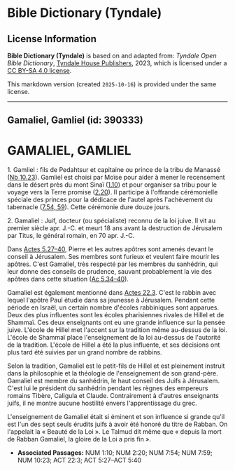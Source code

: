 # Bible Dictionary (Tyndale)

## License Information

**Bible Dictionary (Tyndale)** is based on and adapted from: _Tyndale Open Bible Dictionary_, [Tyndale House Publishers](https://tyndaleopenresources.com/), 2023, which is licensed under a [CC BY-SA 4.0 license](https://creativecommons.org/licenses/by-sa/4.0/legalcode.en).

This markdown version (created `2025-10-16`) is provided under the same license.



--------------------------------

## Gamaliel, Gamliel (id: 390333)

GAMALIEL, GAMLIEL
=================

1\. Gamliel : fils de Pedahtsur et capitaine ou prince de la tribu de Manassé ([Nb 10\.23](https://ref.ly/Num10:23)). Gamliel est choisi par Moïse pour aider à mener le recensement dans le désert près du mont Sinaï ([1\.10](https://ref.ly/Num1:10)) et pour organiser sa tribu pour le voyage vers la Terre promise ([2\.20](https://ref.ly/Num2:20)). Il participe à l'offrande cérémonielle spéciale des princes pour la dédicace de l'autel après l'achèvement du tabernacle ([7\.54, 59](https://ref.ly/Num7:54,Num7:59)). Cette cérémonie dure douze jours.

2\. Gamaliel : Juif, docteur (ou spécialiste) reconnu de la loi juive. Il vit au premier siècle apr. J.\-C. et meurt 18 ans avant la destruction de Jérusalem par Titus, le général romain, en 70 apr. J.\-C.

Dans [Actes 5\.27–40,](https://ref.ly/Acts5:27-Acts5:40) Pierre et les autres apôtres sont amenés devant le conseil à Jérusalem. Ses membres sont furieux et veulent faire mourir les apôtres. C'est Gamaliel, très respecté par les membres du sanhédrin, qui leur donne des conseils de prudence, sauvant probablement la vie des apôtres dans cette situation ([Ac 5\.34–40](https://ref.ly/Acts5:34-Acts5:40)).

Gamaliel est également mentionné dans [Actes 22\.3](https://ref.ly/Acts22:3). C'est le rabbin avec lequel l'apôtre Paul étudie dans sa jeunesse à Jérusalem. Pendant cette période en Israël, un certain nombre d'écoles rabbiniques sont apparues. Deux des plus influentes sont les écoles pharisiennes rivales de Hillel et de Shammaï. Ces deux enseignants ont eu une grande influence sur la pensée juive. L'école de Hillel met l'accent sur la tradition même au\-dessus de la loi. L'école de Shammaï place l'enseignement de la loi au\-dessus de l'autorité de la tradition. L'école de Hillel a été la plus influente, et ses décisions ont plus tard été suivies par un grand nombre de rabbins.

Selon la tradition, Gamaliel est le petit\-fils de Hillel et est pleinement instruit dans la philosophie et la théologie de l'enseignement de son grand\-père. Gamaliel est membre du sanhédrin, le haut conseil des Juifs à Jérusalem. C'est lui le président du sanhédrin pendant les règnes des empereurs romains Tibère, Caligula et Claude. Contrairement à d'autres enseignants juifs, il ne montre aucune hostilité envers l'apprentissage du grec.

L'enseignement de Gamaliel était si éminent et son influence si grande qu'il est l'un des sept seuls érudits juifs à avoir été honoré du titre de Rabban. On l'appelait la « Beauté de la Loi ». Le Talmud dit même que « depuis la mort de Rabban Gamaliel, la gloire de la Loi a pris fin ».

* **Associated Passages:** NUM 1:10; NUM 2:20; NUM 7:54; NUM 7:59; NUM 10:23; ACT 22:3; ACT 5:27–ACT 5:40

